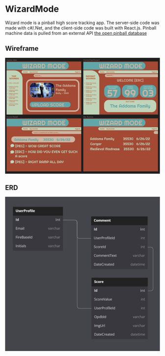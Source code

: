 # WizardMode
Wizard mode is a pinball high score tracking app.  The server-side code was made with c#/.Net, and the client-side code was built with React.js.
Pinball machine data is pulled from an external API [the open pinball database](opdb.org)


## Wireframe

![wireframe](/assets/wireframe.png)

## ERD

![ERD](/assets/ERD.png)
